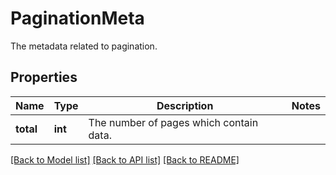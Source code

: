 # PaginationMeta

The metadata related to pagination.
## Properties
Name | Type | Description | Notes
------------ | ------------- | ------------- | -------------
**total** | **int** | The number of pages which contain data. | 

[[Back to Model list]](../README.md#documentation-for-models) [[Back to API list]](../README.md#documentation-for-api-endpoints) [[Back to README]](../README.md)



